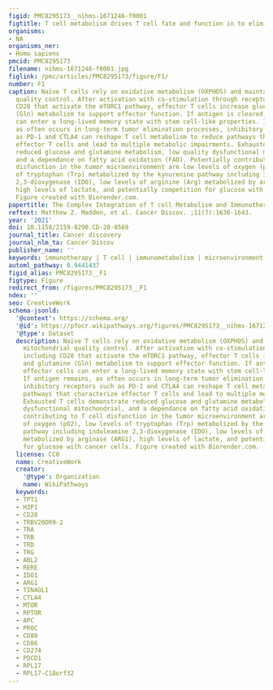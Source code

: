 ```yaml
---
figid: PMC8295173__nihms-1671246-f0001
figtitle: T cell metabolism drives T cell fate and function in to eliminate tumors
organisms:
- NA
organisms_ner:
- Homo sapiens
pmcid: PMC8295173
filename: nihms-1671246-f0001.jpg
figlink: /pmc/articles/PMC8295173/figure/F1/
number: F1
caption: Naïve T cells rely on oxidative metabolism (OXPHOS) and maintain robust mitochondrial
  quality control. After activation with co-stimulation through receptors including
  CD28 that activate the mTORC1 pathway, effector T cells increase glucose and glutamine
  (Gln) metabolism to support effector function. If antigen is cleared, effector cells
  can enter a long-lived memory state with stem cell-like properties. If antigen remains,
  as often occurs in long-term tumor elimination processes, inhibitory receptors such
  as PD-1 and CTLA4 can reshape T cell metabolism to reduce pathways that characterize
  effector T cells and lead to multiple metabolic impairments. Exhausted T cells demonstrate
  reduced glucose and glutamine metabolism, low quality dysfunctional mitochondrial,
  and a dependance on fatty acid oxidation (FAO). Potentially contributing to T cell
  disfunction in the tumor microenvironment are low levels of oxygen (pO2), low levels
  of tryptophan (Trp) metabolized by the kynurenine pathway including indoleamine
  2,3-dioxygenase (IDO), low levels of arginine (Arg) metabolized by arginase (ARG1),
  high levels of lactate, and potentially competition for glucose with cancer cells.
  Figure created with Biorender.com.
papertitle: The Complex Integration of T cell Metabolism and Immunotherapy.
reftext: Matthew Z. Madden, et al. Cancer Discov. ;11(7):1636-1643.
year: '2021'
doi: 10.1158/2159-8290.CD-20-0569
journal_title: Cancer discovery
journal_nlm_ta: Cancer Discov
publisher_name: ''
keywords: immunotherapy | T cell | immunometabolism | microenvironment
automl_pathway: 0.9441437
figid_alias: PMC8295173__F1
figtype: Figure
redirect_from: /figures/PMC8295173__F1
ndex: ''
seo: CreativeWork
schema-jsonld:
  '@context': https://schema.org/
  '@id': https://pfocr.wikipathways.org/figures/PMC8295173__nihms-1671246-f0001.html
  '@type': Dataset
  description: Naïve T cells rely on oxidative metabolism (OXPHOS) and maintain robust
    mitochondrial quality control. After activation with co-stimulation through receptors
    including CD28 that activate the mTORC1 pathway, effector T cells increase glucose
    and glutamine (Gln) metabolism to support effector function. If antigen is cleared,
    effector cells can enter a long-lived memory state with stem cell-like properties.
    If antigen remains, as often occurs in long-term tumor elimination processes,
    inhibitory receptors such as PD-1 and CTLA4 can reshape T cell metabolism to reduce
    pathways that characterize effector T cells and lead to multiple metabolic impairments.
    Exhausted T cells demonstrate reduced glucose and glutamine metabolism, low quality
    dysfunctional mitochondrial, and a dependance on fatty acid oxidation (FAO). Potentially
    contributing to T cell disfunction in the tumor microenvironment are low levels
    of oxygen (pO2), low levels of tryptophan (Trp) metabolized by the kynurenine
    pathway including indoleamine 2,3-dioxygenase (IDO), low levels of arginine (Arg)
    metabolized by arginase (ARG1), high levels of lactate, and potentially competition
    for glucose with cancer cells. Figure created with Biorender.com.
  license: CC0
  name: CreativeWork
  creator:
    '@type': Organization
    name: WikiPathways
  keywords:
  - TPT1
  - H3P1
  - CD28
  - TRBV20OR9-2
  - TRA
  - TRB
  - TRD
  - TRG
  - ABL2
  - RERE
  - IDO1
  - ARG1
  - TINAGL1
  - CTLA4
  - MTOR
  - RPTOR
  - APC
  - PROC
  - CD80
  - CD86
  - CD274
  - PDCD1
  - RPL17
  - RPL17-C18orf32
---
```

